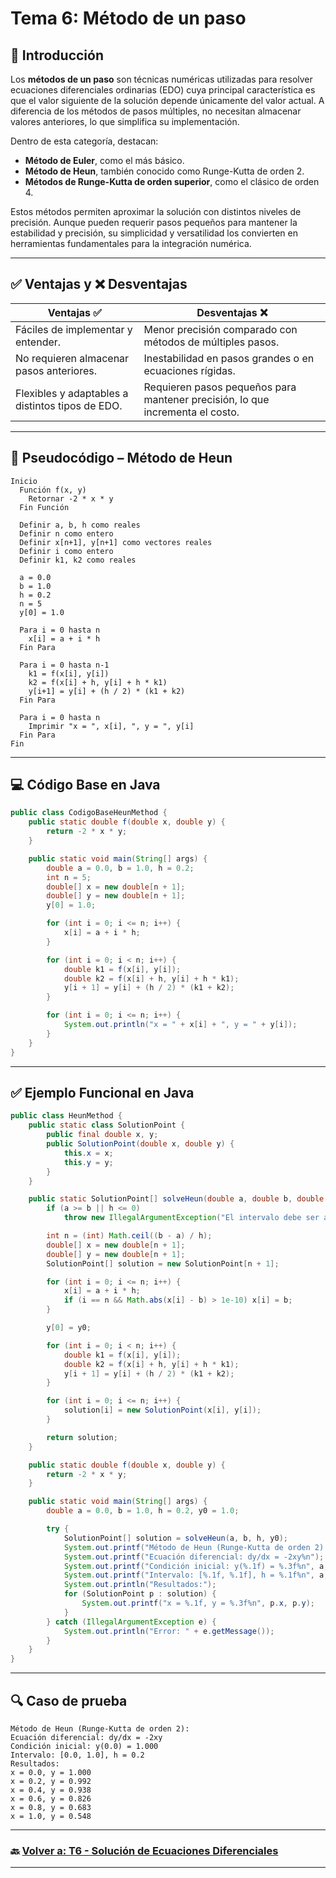 
# Tema 6: Método de un paso

## 🧠 Introducción

Los **métodos de un paso** son técnicas numéricas utilizadas para resolver ecuaciones diferenciales ordinarias (EDO) cuya principal característica es que el valor siguiente de la solución depende únicamente del valor actual. A diferencia de los métodos de pasos múltiples, no necesitan almacenar valores anteriores, lo que simplifica su implementación.

Dentro de esta categoría, destacan:

* **Método de Euler**, como el más básico.
* **Método de Heun**, también conocido como Runge-Kutta de orden 2.
* **Métodos de Runge-Kutta de orden superior**, como el clásico de orden 4.

Estos métodos permiten aproximar la solución con distintos niveles de precisión. Aunque pueden requerir pasos pequeños para mantener la estabilidad y precisión, su simplicidad y versatilidad los convierten en herramientas fundamentales para la integración numérica.

---

## ✅ Ventajas y ❌ Desventajas

| Ventajas ✅                                       | Desventajas ❌                                                                 |
| ------------------------------------------------ | ----------------------------------------------------------------------------- |
| Fáciles de implementar y entender.               | Menor precisión comparado con métodos de múltiples pasos.                     |
| No requieren almacenar pasos anteriores.         | Inestabilidad en pasos grandes o en ecuaciones rígidas.                       |
| Flexibles y adaptables a distintos tipos de EDO. | Requieren pasos pequeños para mantener precisión, lo que incrementa el costo. |

---

## 🧮 Pseudocódigo – Método de Heun

```text
Inicio
  Función f(x, y)
    Retornar -2 * x * y
  Fin Función

  Definir a, b, h como reales
  Definir n como entero
  Definir x[n+1], y[n+1] como vectores reales
  Definir i como entero
  Definir k1, k2 como reales

  a = 0.0
  b = 1.0
  h = 0.2
  n = 5
  y[0] = 1.0

  Para i = 0 hasta n
    x[i] = a + i * h
  Fin Para

  Para i = 0 hasta n-1
    k1 = f(x[i], y[i])
    k2 = f(x[i] + h, y[i] + h * k1)
    y[i+1] = y[i] + (h / 2) * (k1 + k2)
  Fin Para

  Para i = 0 hasta n
    Imprimir "x = ", x[i], ", y = ", y[i]
  Fin Para
Fin
```

---

## 💻 Código Base en Java

```java
public class CodigoBaseHeunMethod {
    public static double f(double x, double y) {
        return -2 * x * y;
    }

    public static void main(String[] args) {
        double a = 0.0, b = 1.0, h = 0.2;
        int n = 5;
        double[] x = new double[n + 1];
        double[] y = new double[n + 1];
        y[0] = 1.0;

        for (int i = 0; i <= n; i++) {
            x[i] = a + i * h;
        }

        for (int i = 0; i < n; i++) {
            double k1 = f(x[i], y[i]);
            double k2 = f(x[i] + h, y[i] + h * k1);
            y[i + 1] = y[i] + (h / 2) * (k1 + k2);
        }

        for (int i = 0; i <= n; i++) {
            System.out.println("x = " + x[i] + ", y = " + y[i]);
        }
    }
}
```

---

## ✅ Ejemplo Funcional en Java

```java
public class HeunMethod {
    public static class SolutionPoint {
        public final double x, y;
        public SolutionPoint(double x, double y) {
            this.x = x;
            this.y = y;
        }
    }

    public static SolutionPoint[] solveHeun(double a, double b, double h, double y0) {
        if (a >= b || h <= 0)
            throw new IllegalArgumentException("El intervalo debe ser a < b y h debe ser positivo");

        int n = (int) Math.ceil((b - a) / h);
        double[] x = new double[n + 1];
        double[] y = new double[n + 1];
        SolutionPoint[] solution = new SolutionPoint[n + 1];

        for (int i = 0; i <= n; i++) {
            x[i] = a + i * h;
            if (i == n && Math.abs(x[i] - b) > 1e-10) x[i] = b;
        }

        y[0] = y0;

        for (int i = 0; i < n; i++) {
            double k1 = f(x[i], y[i]);
            double k2 = f(x[i] + h, y[i] + h * k1);
            y[i + 1] = y[i] + (h / 2) * (k1 + k2);
        }

        for (int i = 0; i <= n; i++) {
            solution[i] = new SolutionPoint(x[i], y[i]);
        }

        return solution;
    }

    public static double f(double x, double y) {
        return -2 * x * y;
    }

    public static void main(String[] args) {
        double a = 0.0, b = 1.0, h = 0.2, y0 = 1.0;

        try {
            SolutionPoint[] solution = solveHeun(a, b, h, y0);
            System.out.printf("Método de Heun (Runge-Kutta de orden 2):%n");
            System.out.printf("Ecuación diferencial: dy/dx = -2xy%n");
            System.out.printf("Condición inicial: y(%.1f) = %.3f%n", a, y0);
            System.out.printf("Intervalo: [%.1f, %.1f], h = %.1f%n", a, b, h);
            System.out.println("Resultados:");
            for (SolutionPoint p : solution) {
                System.out.printf("x = %.1f, y = %.3f%n", p.x, p.y);
            }
        } catch (IllegalArgumentException e) {
            System.out.println("Error: " + e.getMessage());
        }
    }
}
```

---

## 🔍 Caso de prueba

```text
Método de Heun (Runge-Kutta de orden 2):
Ecuación diferencial: dy/dx = -2xy
Condición inicial: y(0.0) = 1.000
Intervalo: [0.0, 1.0], h = 0.2
Resultados:
x = 0.0, y = 1.000
x = 0.2, y = 0.992
x = 0.4, y = 0.938
x = 0.6, y = 0.826
x = 0.8, y = 0.683
x = 1.0, y = 0.548
```

---

### 🔙 [Volver a: T6 - Solución de Ecuaciones Diferenciales](https://github.com/Juan200519287393u83/Metodos_Numericos/blob/main/T6%20-%20Soluci%C3%B3n%20de%20Ecuaciones%20Diferenciales/Introducci%C3%B3n%20a%20la%20Soluci%C3%B3n%20de%20Ecuaciones%20Diferenciales.md)

---
